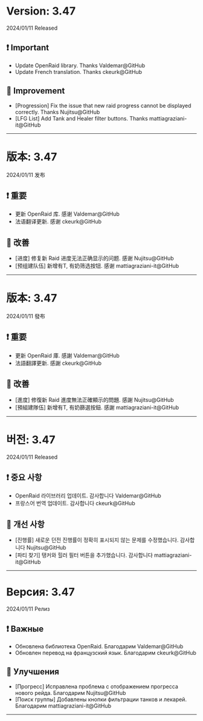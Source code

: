 # Version: 3.47
2024/01/11 Released
## ❗ Important
- Update OpenRaid library. Thanks Valdemar@GitHub
- Update French translation. Thanks ckeurk@GitHub
## 💪 Improvement
- [Progression] Fix the issue that new raid progress cannot be displayed correctly. Thanks Nujitsu@GitHub
- [LFG List] Add Tank and Healer filter buttons. Thanks mattiagraziani-it@GitHub

------
# 版本: 3.47
2024/01/11 发布
## ❗ 重要
- 更新 OpenRaid 库. 感谢 Valdemar@GitHub
- 法语翻译更新. 感谢 ckeurk@GitHub
## 💪 改善
- [进度] 修复新 Raid 进度无法正确显示的问题. 感谢 Nujitsu@GitHub
- [预组建队伍] 新增有T, 有奶筛选按钮. 感谢 mattiagraziani-it@GitHub

------
# 版本: 3.47
2024/01/11 發布
## ❗ 重要
- 更新 OpenRaid 庫. 感謝 Valdemar@GitHub
- 法語翻譯更新. 感謝 ckeurk@GitHub
## 💪 改善
- [進度] 修復新 Raid 進度無法正確顯示的問題. 感謝 Nujitsu@GitHub
- [預組建隊伍] 新增有T, 有奶篩選按鈕. 感謝 mattiagraziani-it@GitHub

------
# 버전: 3.47
2024/01/11 Released
## ❗ 중요 사항
- OpenRaid 라이브러리 업데이트. 감사합니다 Valdemar@GitHub
- 프랑스어 번역 업데이트. 감사합니다 ckeurk@GitHub
## 💪 개선 사항
- [진행률] 새로운 던전 진행률이 정확히 표시되지 않는 문제를 수정했습니다. 감사합니다 Nujitsu@GitHub
- [파티 찾기] 탱커와 힐러 필터 버튼을 추가했습니다. 감사합니다 mattiagraziani-it@GitHub

------
# Версия: 3.47
2024/01/11 Релиз
## ❗ Важные
- Обновлена библиотека OpenRaid. Благодарим Valdemar@GitHub
- Обновлен перевод на французский язык. Благодарим ckeurk@GitHub
## 💪 Улучшения
- [Прогресс] Исправлена проблема с отображением прогресса нового рейда. Благодарим Nujitsu@GitHub
- [Поиск группы] Добавлены кнопки фильтрации танков и лекарей. Благодарим mattiagraziani-it@GitHub

------
